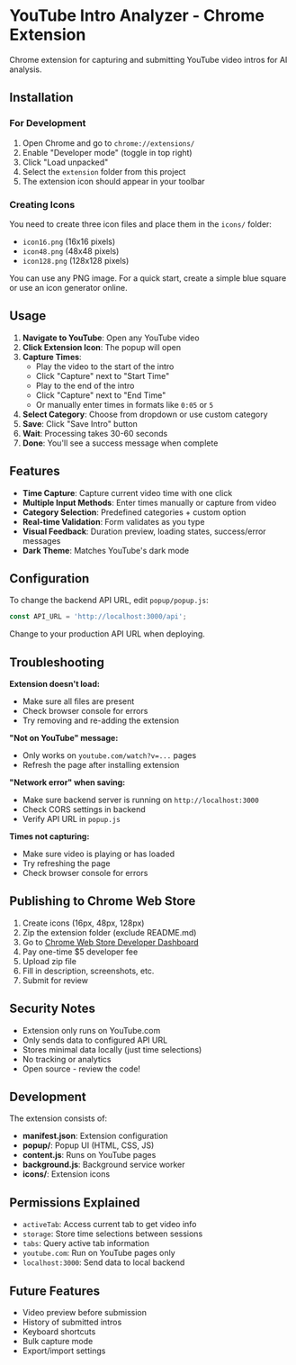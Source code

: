 # YouTube Intro Analyzer - Chrome Extension

Chrome extension for capturing and submitting YouTube video intros for AI analysis.

## Installation

### For Development

1. Open Chrome and go to `chrome://extensions/`
2. Enable "Developer mode" (toggle in top right)
3. Click "Load unpacked"
4. Select the `extension` folder from this project
5. The extension icon should appear in your toolbar

### Creating Icons

You need to create three icon files and place them in the `icons/` folder:
- `icon16.png` (16x16 pixels)
- `icon48.png` (48x48 pixels)
- `icon128.png` (128x128 pixels)

You can use any PNG image. For a quick start, create a simple blue square or use an icon generator online.

## Usage

1. **Navigate to YouTube**: Open any YouTube video
2. **Click Extension Icon**: The popup will open
3. **Capture Times**: 
   - Play the video to the start of the intro
   - Click "Capture" next to "Start Time"
   - Play to the end of the intro
   - Click "Capture" next to "End Time"
   - Or manually enter times in formats like `0:05` or `5`
4. **Select Category**: Choose from dropdown or use custom category
5. **Save**: Click "Save Intro" button
6. **Wait**: Processing takes 30-60 seconds
7. **Done**: You'll see a success message when complete

## Features

- **Time Capture**: Capture current video time with one click
- **Multiple Input Methods**: Enter times manually or capture from video
- **Category Selection**: Predefined categories + custom option
- **Real-time Validation**: Form validates as you type
- **Visual Feedback**: Duration preview, loading states, success/error messages
- **Dark Theme**: Matches YouTube's dark mode

## Configuration

To change the backend API URL, edit `popup/popup.js`:

```javascript
const API_URL = 'http://localhost:3000/api';
```

Change to your production API URL when deploying.

## Troubleshooting

**Extension doesn't load:**
- Make sure all files are present
- Check browser console for errors
- Try removing and re-adding the extension

**"Not on YouTube" message:**
- Only works on `youtube.com/watch?v=...` pages
- Refresh the page after installing extension

**"Network error" when saving:**
- Make sure backend server is running on `http://localhost:3000`
- Check CORS settings in backend
- Verify API URL in `popup.js`

**Times not capturing:**
- Make sure video is playing or has loaded
- Try refreshing the page
- Check browser console for errors

## Publishing to Chrome Web Store

1. Create icons (16px, 48px, 128px)
2. Zip the extension folder (exclude README.md)
3. Go to [Chrome Web Store Developer Dashboard](https://chrome.google.com/webstore/devconsole)
4. Pay one-time $5 developer fee
5. Upload zip file
6. Fill in description, screenshots, etc.
7. Submit for review

## Security Notes

- Extension only runs on YouTube.com
- Only sends data to configured API URL
- Stores minimal data locally (just time selections)
- No tracking or analytics
- Open source - review the code!

## Development

The extension consists of:

- **manifest.json**: Extension configuration
- **popup/**: Popup UI (HTML, CSS, JS)
- **content.js**: Runs on YouTube pages
- **background.js**: Background service worker
- **icons/**: Extension icons

## Permissions Explained

- `activeTab`: Access current tab to get video info
- `storage`: Store time selections between sessions
- `tabs`: Query active tab information
- `youtube.com`: Run on YouTube pages only
- `localhost:3000`: Send data to local backend

## Future Features

- Video preview before submission
- History of submitted intros
- Keyboard shortcuts
- Bulk capture mode
- Export/import settings

